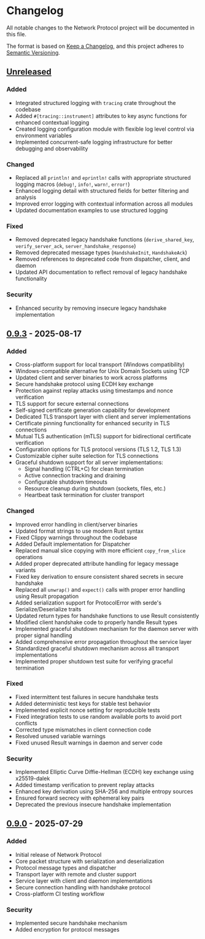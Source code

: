 # Changelog

All notable changes to the Network Protocol project will be documented in this file.

The format is based on [Keep a Changelog](https://keepachangelog.com/en/1.0.0/),
and this project adheres to [Semantic Versioning](https://semver.org/spec/v2.0.0.html).

## [Unreleased]

### Added
- Integrated structured logging with `tracing` crate throughout the codebase
- Added `#[tracing::instrument]` attributes to key async functions for enhanced contextual logging
- Created logging configuration module with flexible log level control via environment variables
- Implemented concurrent-safe logging infrastructure for better debugging and observability

### Changed
- Replaced all `println!` and `eprintln!` calls with appropriate structured logging macros (`debug!`, `info!`, `warn!`, `error!`)
- Enhanced logging detail with structured fields for better filtering and analysis
- Improved error logging with contextual information across all modules
- Updated documentation examples to use structured logging

### Fixed
- Removed deprecated legacy handshake functions (`derive_shared_key`, `verify_server_ack`, `server_handshake_response`)
- Removed deprecated message types (`HandshakeInit`, `HandshakeAck`)
- Removed references to deprecated code from dispatcher, client, and daemon
- Updated API documentation to reflect removal of legacy handshake functionality

### Security
- Enhanced security by removing insecure legacy handshake implementation


## [0.9.3] - 2025-08-17

### Added
- Cross-platform support for local transport (Windows compatibility)
- Windows-compatible alternative for Unix Domain Sockets using TCP
- Updated client and server binaries to work across platforms
- Secure handshake protocol using ECDH key exchange
- Protection against replay attacks using timestamps and nonce verification
- TLS support for secure external connections
- Self-signed certificate generation capability for development
- Dedicated TLS transport layer with client and server implementations
- Certificate pinning functionality for enhanced security in TLS connections
- Mutual TLS authentication (mTLS) support for bidirectional certificate verification
- Configuration options for TLS protocol versions (TLS 1.2, TLS 1.3)
- Customizable cipher suite selection for TLS connections
- Graceful shutdown support for all server implementations:
  - Signal handling (CTRL+C) for clean termination
  - Active connection tracking and draining
  - Configurable shutdown timeouts
  - Resource cleanup during shutdown (sockets, files, etc.)
  - Heartbeat task termination for cluster transport

### Changed
- Improved error handling in client/server binaries
- Updated format strings to use modern Rust syntax
- Fixed Clippy warnings throughout the codebase
- Added Default implementation for Dispatcher
- Replaced manual slice copying with more efficient `copy_from_slice` operations
- Added proper deprecated attribute handling for legacy message variants
- Fixed key derivation to ensure consistent shared secrets in secure handshake
- Replaced all `unwrap()` and `expect()` calls with proper error handling using Result propagation
- Added serialization support for ProtocolError with serde's Serialize/Deserialize traits
- Updated return types for handshake functions to use Result consistently
- Modified client handshake code to properly handle Result types
- Implemented graceful shutdown mechanism for the daemon server with proper signal handling
- Added comprehensive error propagation throughout the service layer
- Standardized graceful shutdown mechanism across all transport implementations
- Implemented proper shutdown test suite for verifying graceful termination

### Fixed
- Fixed intermittent test failures in secure handshake tests
- Added deterministic test keys for stable test behavior
- Implemented explicit nonce setting for reproducible tests
- Fixed integration tests to use random available ports to avoid port conflicts
- Corrected type mismatches in client connection code
- Resolved unused variable warnings
- Fixed unused Result warnings in daemon and server code

### Security
- Implemented Elliptic Curve Diffie-Hellman (ECDH) key exchange using x25519-dalek
- Added timestamp verification to prevent replay attacks
- Enhanced key derivation using SHA-256 and multiple entropy sources
- Ensured forward secrecy with ephemeral key pairs
- Deprecated the previous insecure handshake implementation



## [0.9.0] - 2025-07-29

### Added
- Initial release of Network Protocol
- Core packet structure with serialization and deserialization
- Protocol message types and dispatcher
- Transport layer with remote and cluster support
- Service layer with client and daemon implementations
- Secure connection handling with handshake protocol
- Cross-platform CI testing workflow

### Security
- Implemented secure handshake mechanism
- Added encryption for protocol messages

[Unreleased]: https://github.com/jamesgober/network-protocol/compare/0.9.0...HEAD
[1.0.0]: https://github.com/jamesgober/network-protocol/compare/v0.9.9...v1.0.0
[0.9.9]: https://github.com/jamesgober/network-protocol/compare/v0.9.6...v0.9.9
[0.9.6]: https://github.com/jamesgober/network-protocol/compare/v0.9.3...v0.9.6
[0.9.3]: https://github.com/jamesgober/network-protocol/compare/0.9.0...v0.9.3
[0.9.0]: https://github.com/jamesgober/network-protocol/releases/tag/0.9.0